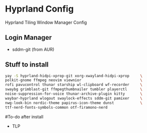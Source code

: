 # Hyprland Config
Hyprland Tiling Window Manager Config

## Login Manager

- sddm-git (from AUR)

## Stuff to install

```bash
yay -S hyprland-hidpi-xprop-git xorg-xwayland-hidpi-xprop     \
polkit-gnome ffmpeg neovim viewnior                           \
rofi pavucontrol thunar starship wl-clipboard wf-recorder     \
swaybg grimblast-git ffmpegthumbnailer tumbler playerctl      \
noise-suppression-for-voice thunar-archive-plugin kitty       \
waybar-hyprland wlogout swaylock-effects sddm-git pamixer     \
nwg-look-bin nordic-theme papirus-icon-theme dunst            \
ttf-nerd-fonts-symbols-common otf-firamono-nerd
```

#To-do after install

- TLP
